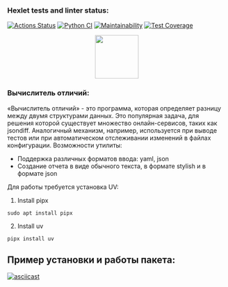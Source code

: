 ### Hexlet tests and linter status:
[![Actions Status](https://github.com/MrMAx-26/python-project-50/actions/workflows/hexlet-check.yml/badge.svg)](https://github.com/MrMAx-26/python-project-50/actions)
[![Python CI](https://github.com/MrMAx-26/python-project-50/actions/workflows/pyci.yml/badge.svg)](https://github.com/MrMAx-26/python-project-50/actions/workflows/pyci.yml)
[![Maintainability](https://api.codeclimate.com/v1/badges/093de477877707bb825c/maintainability)](https://codeclimate.com/github/MrMAx-26/python-project-50/maintainability)
[![Test Coverage](https://api.codeclimate.com/v1/badges/093de477877707bb825c/test_coverage)](https://codeclimate.com/github/MrMAx-26/python-project-50/test_coverage)

<div id="header" align="center">
  <img src="https://media0.giphy.com/media/v1.Y2lkPTc5MGI3NjExem1mZWFvcTd5N25peXR3Z3NvaTg5aGFzaDdubzBncXhuZ2RheTFkMCZlcD12MV9pbnRlcm5hbF9naWZfYnlfaWQmY3Q9Zw/2A0HbfqpmoEZ68I0wL/giphy.gif" width="100"/>
</div>

### Вычислитель отличий:
«Вычислитель отличий» - это программа, которая определяет разницу между двумя структурами данных. Это популярная задача, для решения которой существует множество онлайн-сервисов, таких как jsondiff. Аналогичный механизм, например, используется при выводе тестов или при автоматическом отслеживании изменений в файлах конфигурации.
Возможности утилиты:
* Поддержка различных форматов ввода: yaml, json
* Создание отчета в виде обычного текста, в формате stylish и в формате json

Для работы требуется установка UV:

1. Install pipx
```
sudo apt install pipx
```
2. Install uv
```
pipx install uv
```

## Пример установки и работы пакета:
[![asciicast](https://asciinema.org/a/jNUr7ONo5hgg7DcbMRKz38L2o.svg)](https://asciinema.org/a/jNUr7ONo5hgg7DcbMRKz38L2o)

